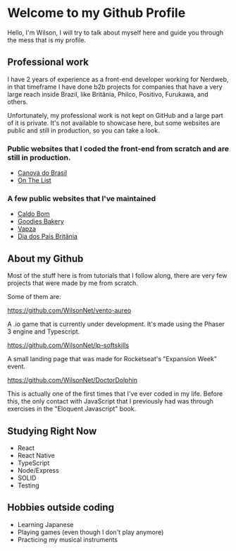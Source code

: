 # Welcome to my Github Profile

Hello, I'm Wilson, I will try to talk about myself here and guide you through the mess that is my profile.

## Professional work

I have 2 years of experience as a front-end developer working for Nerdweb, in that timeframe I have done b2b projects for companies that have a very large reach inside Brazil, like Britânia, Philco, Positivo, Furukawa, and others. 

Unfortunately, my professional work is not kept on GitHub and a large part of it is private. It's not available to showcase here, but some websites are public and still in production, so you can take a look.

### Public websites that I coded the front-end from scratch and are still in production.
- [Canova do Brasil](https://canovadobrasil.com.br/)
- [On The List](https://onthelist.com.br/)

### A few public websites that I've maintained
- [Caldo Bom](https://caldobom.com.br/)
- [Goodies Bakery](https://www.goodiesbakery.com.br/)
- [Vapza](https://www.vapza.com.br/)
- [Dia dos Pais Britânia](https://www.diadospaisbritania.com.br/)

## About my Github
Most of the stuff here is from tutorials that I follow along, there are very few projects that were made by me from scratch.

Some of them are:

https://github.com/WilsonNet/vento-aureo

A .io game that is currently under development. It's made using the Phaser 3 engine and Typescript.

https://github.com/WilsonNet/lp-softskills

A small landing page that was made for Rocketseat's "Expansion Week" event.

https://github.com/WilsonNet/DoctorDolphin

This is actually one of the first times that I've ever coded in my life. Before this, the only contact with JavaScript that I previously had was through exercises in the "Eloquent Javascript" book.


## Studying Right Now
- React
- React Native
- TypeScript
- Node/Express
- SOLID
- Testing

## Hobbies outside coding

- Learning Japanese
- Playing games (even though I don't play anymore)
- Practicing my musical instruments

